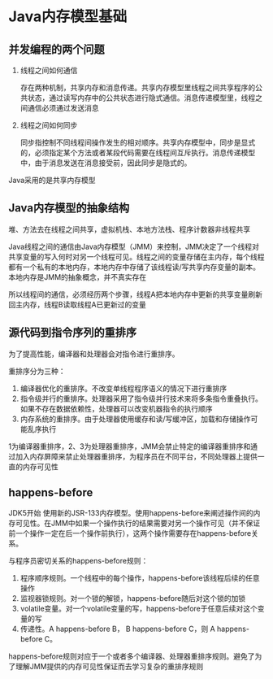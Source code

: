 # Java内存模型基础

## 并发编程的两个问题
1. 线程之间如何通信

    存在两种机制，共享内存和消息传递。共享内存模型里线程之间共享程序的公共状态，通过读写内存中的公共状态进行隐式通信。消息传递模型里，线程之间通信必须通过发送消息

2. 线程之间如何同步

    同步指控制不同线程间操作发生的相对顺序。共享内存模型中，同步是显式的，必须指定某个方法或者某段代码需要在线程间互斥执行。消息传递模型中，由于消息发送在消息接受前，因此同步是隐式的。

Java采用的是共享内存模型

## Java内存模型的抽象结构

堆、方法去在线程之间共享，虚拟机栈、本地方法栈、程序计数器非线程共享

Java线程之间的通信由Java内存模型（JMM）来控制，JMM决定了一个线程对共享变量的写入何时对另一个线程可见。线程之间的变量存储在主内存，每个线程都有一个私有的本地内存，本地内存中存储了该线程读/写共享内存变量的副本。本地内存是JMM的抽象概念，并不真实存在

所以线程间的通信，必须经历两个步骤，线程A把本地内存中更新的共享变量刷新回主内存，线程B读取线程A已更新过的变量

## 源代码到指令序列的重排序
为了提高性能，编译器和处理器会对指令进行重排序。

重排序分为三种：
1. 编译器优化的重排序。不改变单线程程序语义的情况下进行重排序
2. 指令级并行的重排序。处理器采用了指令级并行技术来将多条指令重叠执行。如果不存在数据依赖性，处理器可以改变机器指令的执行顺序
3. 内存系统的重排序。由于处理器使用缓存和读/写缓冲区，加载和存储操作可能乱序执行

1为编译器重排序，2、3为处理器重排序，JMM会禁止特定的编译器重排序和通过加入内存屏障来禁止处理器重排序，为程序员在不同平台，不同处理器上提供一直的内存可见性

## happens-before
JDK5开始 使用新的JSR-133内存模型。使用happens-before来阐述操作间的内存可见性。在JMM中如果一个操作执行的结果需要对另一个操作可见（并不保证前一个操作一定在后一个操作前执行），这两个操作需要存在happens-before关系。

与程序员密切关系的happens-before规则：
1. 程序顺序规则。一个线程中的每个操作，happens-before该线程后续的任意操作
2. 监视器锁规则。对一个锁的解锁，happens-before随后对这个锁的加锁
3. volatile变量。对一个volatile变量的写，happens-before于任意后续对这个变量的写
4. 传递性。A happens-before B， B happens-before C，则 A happens-before C。

happens-before规则对应于一个或者多个编译器、处理器重排序规则。避免了为了理解JMM提供的内存可见性保证而去学习复杂的重排序规则